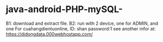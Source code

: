 # java-android-PHP-mySQL-
B1: download and extract file.
B2: run with 2 device, one for ADMIN, and one For cuahangdientuonline,
ID: shan
password:1
see another infor at: https://didongdata.000webhostapp.com/
